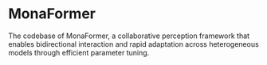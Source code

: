 # MonaFormer
The codebase of MonaFormer, a collaborative perception framework that enables bidirectional interaction and rapid adaptation across heterogeneous models through efficient parameter tuning.
